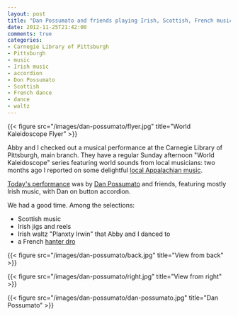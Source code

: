 ```yaml
---
layout: post
title: "Dan Possumato and friends playing Irish, Scottish, French music"
date: 2012-11-25T21:42:00
comments: true
categories: 
- Carnegie Library of Pittsburgh
- Pittsburgh
- music
- Irish music
- accordion
- Don Possumato
- Scottish
- French dance
- dance
- waltz
---
```

{{< figure src="/images/dan-possumato/flyer.jpg" title="World Kaleidoscope Flyer" >}}

Abby and I checked out a musical performance at the Carnegie Library of Pittsburgh, main branch. They have a regular Sunday afternoon "World Kaleidoscope" series featuring world sounds from local musicians: two months ago I reported on some delightful [local Appalachian music](/blog/2012/09/23/living-appalachian-music-of-southwestern-pennsylvania/).

[Today's performance](http://www.carnegielibrary.org/events/details.cfm?event_id=69116) was by [Dan Possumato](http://www.danpossumato.com) and friends, featuring mostly Irish music, with Dan on button accordion.

We had a good time. Among the selections:

- Scottish music
- Irish jigs and reels
- Irish waltz "Planxty Irwin" that Abby and I danced to
- a French [hanter dro](http://fr.wikipedia.org/wiki/Hanter-dro)

{{< figure src="/images/dan-possumato/back.jpg" title="View from back" >}}

{{< figure src="/images/dan-possumato/right.jpg" title="View from right" >}}

{{< figure src="/images/dan-possumato/dan-possumato.jpg" title="Dan Possumato" >}}
